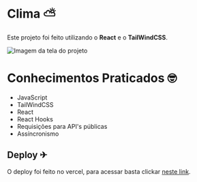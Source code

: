# Clima ⛅

Este projeto foi feito utilizando o **React** e o **TailWindCSS**.

![Imagem da tela do projeto](https://live.staticflickr.com/65535/52677925248_f2087d871a_b.jpg)

# Conhecimentos Praticados 🤓
- JavaScript
- TailWindCSS
- React
- React Hooks
- Requisições para API's públicas
- Assíncronismo

## Deploy ✈

O deploy foi feito no vercel, para acessar basta clickar [neste link](https://clima-o22x.vercel.app).
